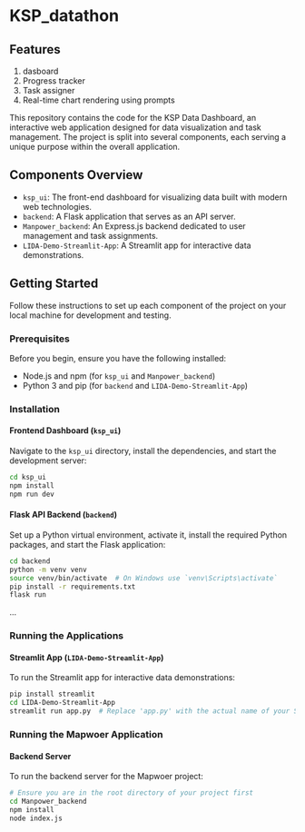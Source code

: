 ﻿# KSP_datathon
## Features
1. dasboard
2. Progress tracker
3. Task assigner
4. Real-time chart rendering using prompts 


This repository contains the code for the KSP Data Dashboard, an interactive web application designed for data visualization and task management. The project is split into several components, each serving a unique purpose within the overall application.

## Components Overview

- `ksp_ui`: The front-end dashboard for visualizing data built with modern web technologies.
- `backend`: A Flask application that serves as an API server.
- `Manpower_backend`: An Express.js backend dedicated to user management and task assignments.
- `LIDA-Demo-Streamlit-App`: A Streamlit app for interactive data demonstrations.

## Getting Started

Follow these instructions to set up each component of the project on your local machine for development and testing.

### Prerequisites

Before you begin, ensure you have the following installed:
- Node.js and npm (for `ksp_ui` and `Manpower_backend`)
- Python 3 and pip (for `backend` and `LIDA-Demo-Streamlit-App`)

### Installation

#### Frontend Dashboard (`ksp_ui`)

Navigate to the `ksp_ui` directory, install the dependencies, and start the development server:

```sh
cd ksp_ui
npm install
npm run dev
```

#### Flask API Backend (`backend`)

Set up a Python virtual environment, activate it, install the required Python packages, and start the Flask application:

```sh
cd backend
python -m venv venv
source venv/bin/activate  # On Windows use `venv\Scripts\activate`
pip install -r requirements.txt
flask run
```

...

### Running the Applications

#### Streamlit App (`LIDA-Demo-Streamlit-App`)

To run the Streamlit app for interactive data demonstrations:

```sh
pip install streamlit
cd LIDA-Demo-Streamlit-App
streamlit run app.py  # Replace 'app.py' with the actual name of your Streamlit script
```

### Running the Mapwoer Application

#### Backend Server

To run the backend server for the Mapwoer project:

```bash
# Ensure you are in the root directory of your project first
cd Manpower_backend
npm install
node index.js

```

